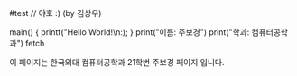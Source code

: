#test
// 야호 :) (by 김상우)

main()
{
  printf("Hello World!\n:);
  }
print("이름: 주보경")
print("학과: 컴퓨터공학과")
fetch

이 페이지는 한국외대 컴퓨터공학과 21학번 주보경 페이지 입니다.
